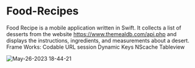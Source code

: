 # Food-Recipes
Food Recipe is a mobile application written in Swift. It collects a list of desserts from the website https://www.themealdb.com/api.php and displays the instructions, ingredients, and measurements about a desert.
Frame Works:
Codable
URL session
Dynamic Keys
NScache
Tableview



![May-26-2023 18-44-21](https://github.com/lexypaul13/Food-Recipes/assets/55071531/17c3309f-859a-4f9b-8b66-fd7103baf6e4)
